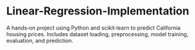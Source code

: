 # Linear-Regression-Implementation
A hands‑on project using Python and scikit‑learn to predict California housing prices. Includes dataset loading, preprocessing, model training, evaluation, and prediction.
